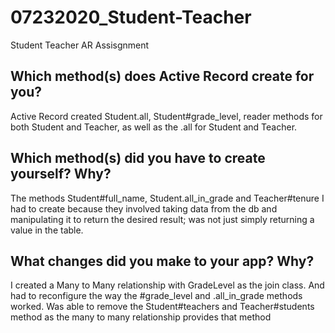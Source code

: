 # 07232020_Student-Teacher
Student Teacher AR Assisgnment

## Which method(s) does Active Record create for you?

Active Record created Student.all, Student#grade_level, reader methods for both Student and Teacher, as well as the .all for Student and Teacher.


## Which method(s) did you have to create yourself? Why? 

The methods Student#full_name, Student.all_in_grade and Teacher#tenure I had to create because they involved taking data from the db and manipulating it to return the desired result; was not just simply returning a value in the table.

## What changes did you make to your app? Why? 

I created a Many to Many relationship with GradeLevel as the join class. And had to reconfigure the way the #grade_level and .all_in_grade methods worked. Was able to remove the Student#teachers and Teacher#students method as the many to many relationship provides that method


